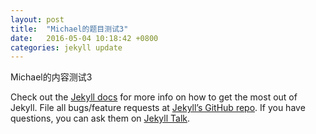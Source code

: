 ```yaml
---
layout: post
title:  "Michael的题目测试3"
date:   2016-05-04 10:18:42 +0800
categories: jekyll update
---
```

Michael的内容测试3

Check out the [Jekyll docs][jekyll-docs] for more info on how to get the most out of Jekyll. File all bugs/feature requests at [Jekyll’s GitHub repo][jekyll-gh]. If you have questions, you can ask them on [Jekyll Talk][jekyll-talk].

[jekyll-docs]: http://jekyllrb.com/docs/home
[jekyll-gh]:   https://github.com/jekyll/jekyll
[jekyll-talk]: https://talk.jekyllrb.com/
